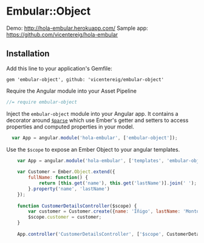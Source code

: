 
# Embular::Object

Demo: http://hola-embular.herokuapp.com/
Sample app: https://github.com/vicentereig/hola-embular

## Installation

Add this line to your application's Gemfile:

    gem 'embular-object', github: 'vicentereig/embular-object'
    
Require the Angular module into your Asset Pipeline
    
```javascript
//= require embular-object
```

Inject the `embular-object` module into your Angular app. 
It contains a decorator around [`$parse`](https://docs.angularjs.org/api/ng/service/$parse) 
which use Ember's getter and setters to access properties and computed properties in your model.

```javascript
  var App = angular.module('hola-embular', ['embular-object']);
```

Use the `$scope` to expose an Ember Object to your angular templates.

```javascript
    var App = angular.module('hola-embular', ['templates', 'embular-object']);
    
    var Customer = Ember.Object.extend({
        fullName: function() {
            return [this.get('name'), this.get('lastName')].join(' ');
        }.property('name', 'lastName')
    });
    
    function CustomerDetailsController($scope) {
        var customer = Customer.create({name: 'Íñigo', lastName: 'Montoya'});
        $scope.customer = customer;
    }
    
    App.controller('CustomerDetailsController', ['$scope', CustomerDetailsController]);
```
